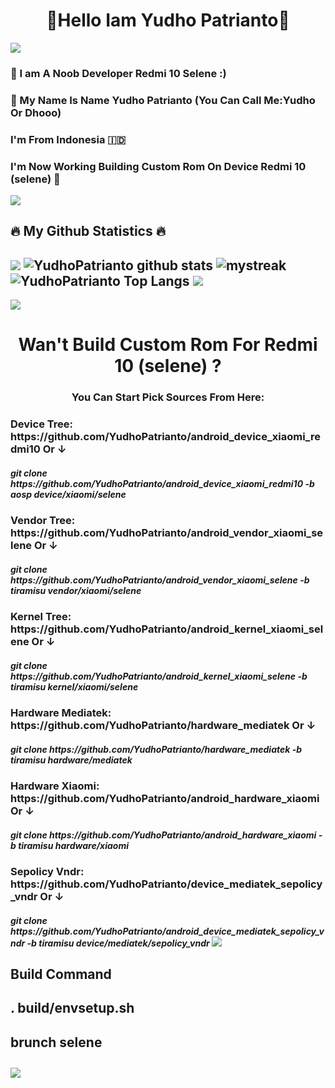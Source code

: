 <h1 align="center">👋Hello Iam Yudho Patrianto👋</h1>

<img src="https://user-images.githubusercontent.com/73097560/115834477-dbab4500-a447-11eb-908a-139a6edaec5c.gif"></a>
### 🥲 I am A Noob Developer Redmi 10 Selene :)
### 📛 My Name Is Name Yudho Patrianto (You Can Call Me:Yudho Or Dhooo)
### I'm From Indonesia 🇮🇩
### I'm Now Working Building Custom Rom On Device Redmi 10 (selene) 📱 
<img src="https://user-images.githubusercontent.com/73097560/115834477-dbab4500-a447-11eb-908a-139a6edaec5c.gif"></a>
## 🔥 My Github Statistics 🔥
<img src="https://user-images.githubusercontent.com/73097560/115834477-dbab4500-a447-11eb-908a-139a6edaec5c.gif"></a>
![YudhoPatrianto github stats](https://github-readme-stats.vercel.app/api?username=YudhoPatrianto&show_icons=true&theme=tokyonight)
<img src="https://github-readme-streak-stats.herokuapp.com/?user=AkuraDiary&theme=tokyonight" alt="mystreak"/>
![YudhoPatrianto Top Langs](https://github-readme-stats.vercel.app/api/top-langs/?username=YudhoPatrianto&theme=tokyonight&layout=compact)
<img src="https://user-images.githubusercontent.com/73097560/115834477-dbab4500-a447-11eb-908a-139a6edaec5c.gif"></a>
------
<img src="https://user-images.githubusercontent.com/73097560/115834477-dbab4500-a447-11eb-908a-139a6edaec5c.gif"></a>
<h1 align="center">Wan't Build Custom Rom For Redmi 10 (selene) ?
<h3 align="center">You Can Start Pick Sources From Here:
<h3>Device Tree: https://github.com/YudhoPatrianto/android_device_xiaomi_redmi10 Or ↓</h3>
  <h5>git clone https://github.com/YudhoPatrianto/android_device_xiaomi_redmi10 -b aosp device/xiaomi/selene
<h3>Vendor Tree: https://github.com/YudhoPatrianto/android_vendor_xiaomi_selene Or ↓</h3>
    <h5>git clone https://github.com/YudhoPatrianto/android_vendor_xiaomi_selene -b tiramisu vendor/xiaomi/selene
<h3>Kernel Tree: https://github.com/YudhoPatrianto/android_kernel_xiaomi_selene Or ↓</h3>
    <h5>git clone https://github.com/YudhoPatrianto/android_kernel_xiaomi_selene -b tiramisu kernel/xiaomi/selene
<h3>Hardware Mediatek: https://github.com/YudhoPatrianto/hardware_mediatek  Or ↓ </h3>
    <h5>git clone https://github.com/YudhoPatrianto/hardware_mediatek -b tiramisu hardware/mediatek
<h3>Hardware Xiaomi: https://github.com/YudhoPatrianto/android_hardware_xiaomi Or ↓</h3>
    <h5>git clone https://github.com/YudhoPatrianto/android_hardware_xiaomi -b tiramisu hardware/xiaomi
<h3>Sepolicy Vndr: https://github.com/YudhoPatrianto/device_mediatek_sepolicy_vndr Or ↓</h3>
    <h5>git clone https://github.com/YudhoPatrianto/android_device_mediatek_sepolicy_vndr -b tiramisu device/mediatek/sepolicy_vndr
<img src="https://user-images.githubusercontent.com/73097560/115834477-dbab4500-a447-11eb-908a-139a6edaec5c.gif"></a>
<h2><bold>Build Command
<h4>. build/envsetup.sh</h4>
<h4>brunch selene</h4>
<img src="https://user-images.githubusercontent.com/73097560/115834477-dbab4500-a447-11eb-908a-139a6edaec5c.gif"></a>
